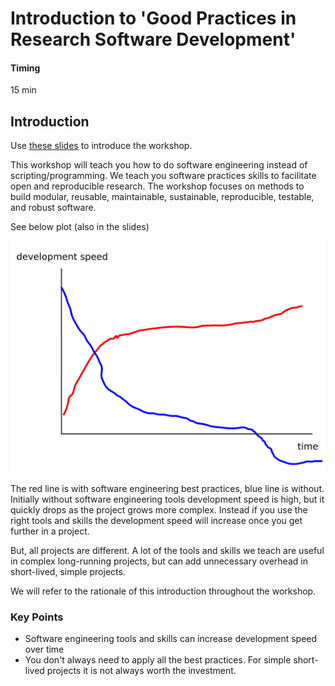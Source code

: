 # Introduction to 'Good Practices in Research Software Development'
#### Timing
15 min

## Introduction
Use [these slides](../content/01-introduction-slides.pptx) to introduce the workshop.

This workshop will teach you how to do software engineering instead of scripting/programming.
We teach you software practices skills to facilitate open and reproducible research.
The workshop focuses on methods to build modular, reusable, maintainable, sustainable, reproducible, testable, and robust software.

See below plot (also in the slides)

![img.png](../_fig/development-speed-over-time.png)

The red line is with software engineering best practices, blue line is without.
Initially without software engineering tools development speed is high,
but it quickly drops as the project grows more complex.
Instead if you use the right tools and skills the development speed will increase once you get further in a project.

But, all projects are different. A lot of the tools and skills we teach are useful in complex long-running projects,
but can add unnecessary overhead in short-lived, simple projects.

We will refer to the rationale of this introduction throughout the workshop.

### Key Points
* Software engineering tools and skills can increase development speed over time
* You don't always need to apply all the best practices.
   For simple short-lived projects it is not always worth the investment.
